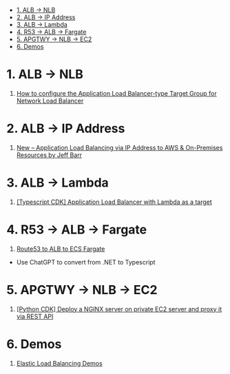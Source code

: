 
<!-- TOC -->

- [1. ALB -> NLB](#1-alb---nlb)
- [2. ALB -> IP Address](#2-alb---ip-address)
- [3. ALB -> Lambda](#3-alb---lambda)
- [4. R53 -> ALB -> Fargate](#4-r53---alb---fargate)
- [5. APGTWY -> NLB -> EC2](#5-apgtwy---nlb---ec2)
- [6. Demos](#6-demos)

<!-- /TOC -->

# 1. ALB -> NLB

1. [How to configure the Application Load Balancer-type Target Group for Network Load Balancer](https://someshsrivastava1983.medium.com/how-to-configure-the-application-load-balancer-type-target-group-for-network-load-balancer-9b0c39106699)

# 2. ALB -> IP Address

1. [New – Application Load Balancing via IP Address to AWS & On-Premises Resources by Jeff Barr ](https://aws.amazon.com/blogs/aws/new-application-load-balancing-via-ip-address-to-aws-on-premises-resources/)

# 3. ALB -> Lambda

1. [[Typescript CDK] Application Load Balancer with Lambda as a target](https://serverlessland.com/patterns/alb-lambda-cdk)

# 4. R53 -> ALB -> Fargate

1. [Route53 to ALB to ECS Fargate](https://serverlessland.com/patterns/route53-alb-fargate-cdk-dotnet)
- Use ChatGPT to convert from .NET to Typescript

# 5. APGTWY -> NLB -> EC2

1. [[Python CDK] Deploy a NGINX server on private EC2 server and proxy it via REST API](https://serverlessland.com/patterns/apigw-ec2)

# 6. Demos

1. [Elastic Load Balancing Demos](https://exampleloadbalancer.com/)

